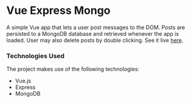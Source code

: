 # Vue Express Mongo

A simple Vue app that lets a user post messages to the DOM. Posts are persisted to a MongoDB database and retrieved whenever the app is loaded. User may also delete posts by double clicking. See it live [here](https://agile-springs-80691.herokuapp.com/).

### Technologies Used

The project makes use of the following technologies:

- Vue.js
- Express
- MongoDB
